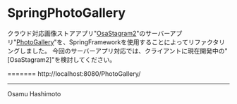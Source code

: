 # SpringPhotoGallery

クラウド対応画像ストアアプリ"[OsaStagram2][1]"のサーバーアプリ"[PhotoGallery][2]"を、SpringFrameworkを使用することによってリファクタリングしました。
今回のサーバーアプリ対応では、クライアントに現在開発中の"[OsaStagram2]"を検討してください。



=======
http://localhost:8080/PhotoGallery/

[1]: https://github.com/hashimotonet/OsaStagram2/

[2]: https://github.com/hashimotonet/PhotoGallery/


-----------------
Osamu Hashimoto
